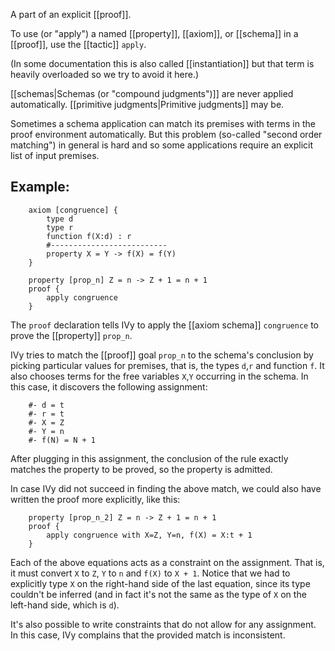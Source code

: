 A part of an explicit [[proof]].

To use (or "apply") a named [[property]], [[axiom]], or [[schema]] in a [[proof]], use the [[tactic]] `apply`.

(In some documentation this is also called [[instantiation]] but that term is heavily overloaded so we try to avoid it here.)

[[schemas|Schemas (or "compound judgments")]] are never applied automatically. [[primitive judgments|Primitive judgments]] may be.

Sometimes a schema application can match its premises with terms in the proof environment automatically. But this problem (so-called "second order matching") in general is hard and so some applications require an explicit list of input premises.

## Example:

```
    axiom [congruence] {
        type d
        type r
        function f(X:d) : r
        #--------------------------
        property X = Y -> f(X) = f(Y)
    }
	
    property [prop_n] Z = n -> Z + 1 = n + 1
    proof {
        apply congruence
    }
```

The `proof` declaration tells IVy to apply the [[axiom schema]] `congruence` to prove the [[property]] `prop_n`. 

IVy tries to match the [[proof]] goal `prop_n` to the schema's conclusion by picking particular values for premises, that is, the types `d`,`r` and function `f`. It also chooses terms for the free variables `X`,`Y` occurring in the schema. In this case, it discovers the following assignment:

```
    #- d = t
    #- r = t
    #- X = Z
    #- Y = n
    #- f(N) = N + 1
```

After plugging in this assignment, the conclusion of the rule exactly matches the property to be proved, so the property is admitted.

In case IVy did not succeed in finding the above match, we could also have written the proof more explicitly, like this:

```
    property [prop_n_2] Z = n -> Z + 1 = n + 1
    proof {
        apply congruence with X=Z, Y=n, f(X) = X:t + 1
    }
```

Each of the above equations acts as a constraint on the assignment. That is, it must convert `X` to `Z`, `Y` to `n` and `f(X)` to `X + 1`. Notice that we had to explicitly type `X` on the right-hand side of the last equation, since its type couldn't be inferred (and in fact it's not the same as the type of `X` on the left-hand side, which is `d`). 

It's also possible to write constraints that do not allow for any assignment. In this case, IVy complains that the provided match is inconsistent.
